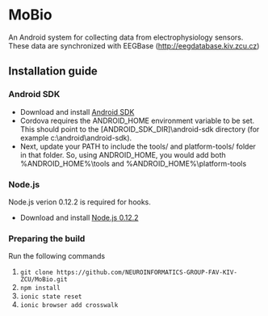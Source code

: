 MoBio
=======

An Android system for collecting data from electrophysiology sensors. These data are synchronized with EEGBase (http://eegdatabase.kiv.zcu.cz)

Installation guide
-----------
### Android SDK

* Download and install [Android SDK](http://dl.google.com/android/installer_r24.4.1-windows.exe) 
* Cordova requires the ANDROID_HOME environment variable to be set. This should point to the [ANDROID_SDK_DIR]\android-sdk directory (for example c:\android\android-sdk).
* Next, update your PATH to include the tools/ and platform-tools/ folder in that folder. So, using ANDROID_HOME, you would add both %ANDROID_HOME%\tools and %ANDROID_HOME%\platform-tools
 
### Node.js

Node.js verion 0.12.2 is required for hooks.

* Download and install [Node.js 0.12.2](https://nodejs.org/download/release/v0.12.2/)

### Preparing the build

Run the following commands

1. `git clone https://github.com/NEUROINFORMATICS-GROUP-FAV-KIV-ZCU/MoBio.git`
2. `npm install`
3. `ionic state reset`
4. `ionic browser add crosswalk`

